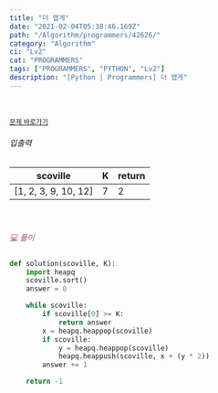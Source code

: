 ```yaml
---
title: "더 맵게"
date: "2021-02-04T05:38:46.169Z"
path: "/Algorithm/programmers/42626/"
category: "Algorithm"
ci: "Lv2"
cat: "PROGRAMMERS"
tags: ["PROGRAMMERS", "PYTHON", "Lv2"]
description: "[Python | Programmers] 더 맵게"
---
```


<br />

<a href="https://programmers.co.kr/learn/courses/30/lessons/42626"><small>문제 바로가기</small></a>

###### 입출력

| scoville             | K    | return |
| -------------------- | ---- | ------ |
| [1, 2, 3, 9, 10, 12] | 7    | 2      |

<br />

##### <h5 style="color:#C587AE;">💻 풀이</h5>

```python
def solution(scoville, K):
    import heapq
    scoville.sort()
    answer = 0

    while scoville:
        if scoville[0] >= K:
            return answer
        x = heapq.heappop(scoville)
        if scoville:
            y = heapq.heappop(scoville)
            heapq.heappush(scoville, x + (y * 2))
        answer += 1

    return -1
```

<br />

